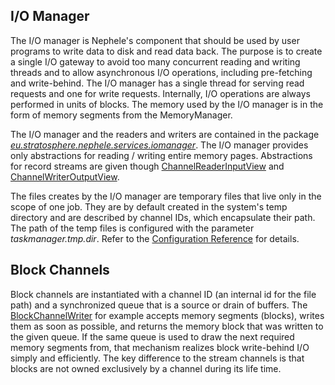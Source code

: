 I/O Manager
-----------

The I/O manager is Nephele's component that should be used by user
programs to write data to disk and read data back. The purpose is to
create a single I/O gateway to avoid too many concurrent reading and
writing threads and to allow asynchronous I/O operations, including
pre-fetching and write-behind. The I/O manager has a single thread for
serving read requests and one for write requests. Internally, I/O
operations are always performed in units of blocks. The memory used by
the I/O manager is in the form of memory segments from the
MemoryManager.

The I/O manager and the readers and writers are contained in the package
*[eu.stratosphere.nephele.services.iomanager](https://github.com/stratosphere-eu/stratosphere/tree/master/nephele/nephele-common/src/main/java/eu/stratosphere/nephele/services/iomanager "https://github.com/stratosphere-eu/stratosphere/tree/master/nephele/nephele-common/src/main/java/eu/stratosphere/nephele/services/iomanager")*.
The I/O manager provides only abstractions for reading / writing entire
memory pages. Abstractions for record streams are given though
[ChannelReaderInputView](https://github.com/stratosphere-eu/stratosphere/tree/master/nephele/nephele-common/src/main/java/eu/stratosphere/nephele/services/iomanager/ChannelReaderInputView.java "https://github.com/stratosphere-eu/stratosphere/tree/master/nephele/nephele-common/src/main/java/eu/stratosphere/nephele/services/iomanager/ChannelReaderInputView.java")
and
[ChannelWriterOutputView](https://github.com/stratosphere-eu/stratosphere/tree/master/nephele/nephele-common/src/main/java/eu/stratosphere/nephele/services/iomanager/ChannelWriterOutputView.java "https://github.com/stratosphere-eu/stratosphere/tree/master/nephele/nephele-common/src/main/java/eu/stratosphere/nephele/services/iomanager/ChannelWriterOutputView.java").

The files creates by the I/O manager are temporary files that live only
in the scope of one job. They are by default created in the system's
temp directory and are described by channel IDs, which encapsulate their
path. The path of the temp files is configured with the parameter
*taskmanager.tmp.dir*. Refer to the [Configuration
Reference](configreference.html "configreference")
for details.

Block Channels
--------------

Block channels are instantiated with a channel ID (an internal id for
the file path) and a synchronized queue that is a source or drain of
buffers. The
[BlockChannelWriter](https://github.com/dimalabs/ozone/blob/master/nephele/nephele-common/src/main/java/eu/stratosphere/nephele/services/iomanager/BlockChannelWriter.java "https://github.com/dimalabs/ozone/blob/master/nephele/nephele-common/src/main/java/eu/stratosphere/nephele/services/iomanager/BlockChannelWriter.java")
for example accepts memory segments (blocks), writes them as soon as
possible, and returns the memory block that was written to the given
queue. If the same queue is used to draw the next required memory
segments from, that mechanism realizes block write-behind I/O simply and
efficiently. The key difference to the stream channels is that blocks
are not owned exclusively by a channel during its life time.
